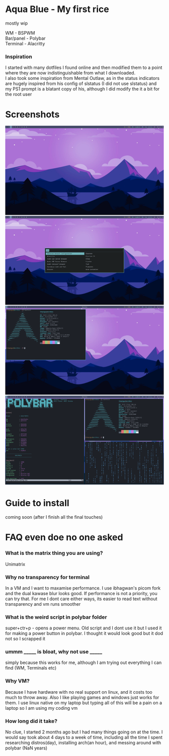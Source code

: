 # Aqua Blue - My first rice

mostly wip

WM - BSPWM<br>
Bar/panel - Polybar<br>
Terminal - Alacritty<br>

### Inspiration
I started with many dotfiles I found online and then modified them to a point where they are now indistinguishable from what I downloaded. <br>
I also took some inspiration from Mental Outlaw, as in the status indicators are hugely inspired from his config of slstatus (I did not use slstatus) and my PS1 prompt is a blatant copy of his, although I did modify the it a bit for the root user

# Screenshots
![ss1](https://github.com/RocKing1001/aqua-blue/blob/main/screenshots/ss1.png?raw=true)
![ss2](https://github.com/RocKing1001/aqua-blue/blob/main/screenshots/ss2-rofi.png?raw=true)
![ss3](https://github.com/RocKing1001/aqua-blue/blob/main/screenshots/ss3-neofetch-floating.png?raw=true)
![ss3](https://github.com/RocKing1001/aqua-blue/blob/main/screenshots/ss-4-chaos.png?raw=true)

# Guide to install
coming soon (after I finish all the final touches)

# FAQ even doe no one asked

### What is the matrix thing you are using?
Unimatrix

### Why no transparency for terminal
In a VM and I want to maxamise performance.
I use ibhagwan's picom fork and the dual kawase blur looks good. If performance is not a priority, you can try that. For me I dont care either ways, its easier to read text without transparency and vm runs smoother

### What is the weird script in polybar folder
super+ctr+p - opens a power menu. Old script and I dont use it but I used it for making a power button in polybar. I thought it would look good but it dod not so I scrapped it

### ummm \_\_\_\_\_ is bloat, why not use \_\_\_\_\_
simply because this works for me, although I am trying out everything I can find (WM, Terminals etc)

### Why VM?
Because I have hardware with no real support on linux, and it costs too much to throw away. Also I like playing games and windows just works for them. I use linux native on my laptop but typing all of this will be a pain on a laptop so I am using my coding vm

### How long did it take?
No clue, I started 2 months ago but I had many things going on at the time. I would say took about 4 days to a week of time, including all the time I spent researching distros(day), installing arch(an hour), and messing around with polybar (NaN years)
